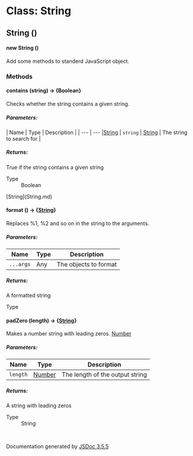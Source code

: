 # Class: String

## String ()

#### new String ()

Add some methods to standerd JavaScript object.
<dl>
</dl>

### Methods

#### contains (string) → {Boolean}


Checks whether the string contains a given string.

##### Parameters:

| Name | Type | Description |
| --- | --- |[String](String.md)
| `string` | [String](String.md) | The string to search for |

<dl>
</dl>

##### Returns:


True if the string contains a given string
<dl>
                <dt> Type </dt>
                <dd>
                    <span>Boolean</span>
                </dd>
            </dl>[String](String.md)

#### format () → {[String](String.md)}


Replaces %1, %2 and so on in the string to the arguments.

##### Parameters:

| Name | Type | Description |
| --- | --- | --- |
| `...args` | Any | The objects to format |

<dl>
</dl>

##### Returns:


A formatted string
<dl>
                <dt> Type </dt>
                <dd>
                    <span[String](String.md)
                </dd>
            </dl>

#### padZero (length) → {[String](String.md)}


Makes a number string with leading zeros.
[Number](Number.md)
##### Parameters:

| Name | Type | Description |
| --- | --- | --- |
| `length` | [Number](Number.md) | The length of the output string |

<dl>
</dl>

##### Returns:


A string with leading zeros
<dl>
                <dt> Type </dt>
                <dd>
                    <span><a>String</a></span>
                </dd>
            </dl>


 <br>

  Documentation generated by [JSDoc 3.5.5](https://github.com/jsdoc3/jsdoc)

